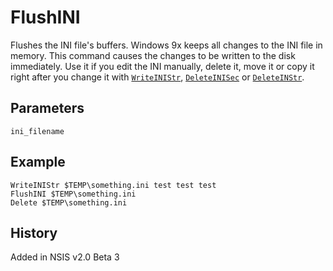 # FlushINI

Flushes the INI file's buffers. Windows 9x keeps all changes to the INI file in memory. This command causes the changes to be written to the disk immediately. Use it if you edit the INI manually, delete it, move it or copy it right after you change it with [`WriteINIStr`][1], [`DeleteINISec`][2] or [`DeleteINStr`][3].

## Parameters

    ini_filename

## Example

    WriteINIStr $TEMP\something.ini test test test
    FlushINI $TEMP\something.ini
    Delete $TEMP\something.ini

## History

Added in NSIS v2.0 Beta 3

[1]: WriteINIStr.md
[2]: DeleteINISec.md
[3]: DeleteINIStr.md